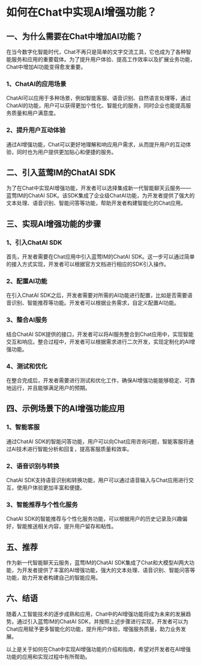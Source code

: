 # 如何在Chat中实现AI增强功能？

## 一、为什么需要在Chat中增加AI功能？
在当今数字化智能时代，Chat不再只是简单的文字交流工具，它也成为了各种智能服务和应用的重要载体。为了提升用户体验、提高工作效率以及扩展业务功能，Chat中增加AI功能变得愈发重要。

### 1、ChatAI的应用场景
ChatAI可以应用于多种场景，例如智能客服、语音识别、自然语言处理等，通过ChatAI的功能，用户可以获得更加个性化、智能化的服务，同时企业也能提高服务质量和用户满意度。

### 2、提升用户互动体验
通过AI增强功能，Chat可以更好地理解和响应用户需求，从而提升用户的互动体验，同时也为用户提供更加贴心和便捷的服务。

## 二、引入蓝莺IM的ChatAI SDK
为了在Chat中实现AI增强功能，开发者可以选择集成新一代智能聊天云服务——蓝莺IM的ChatAI SDK。该SDK集成了企业级ChatAI功能，为开发者提供了强大的文本处理、语音识别、智能问答等功能，帮助开发者构建智能化的Chat应用。

## 三、实现AI增强功能的步骤

### 1、引入ChatAI SDK
首先，开发者需要在Chat应用中引入蓝莺IM的ChatAI SDK。这一步可以通过简单的接入方式实现，开发者可以根据官方文档进行相应的SDK引入操作。

### 2、配置AI功能
在引入ChatAI SDK之后，开发者需要对所需的AI功能进行配置，比如是否需要语音识别、智能推荐等功能。开发者可以根据业务需求，自定义配置AI功能。

### 3、整合AI服务
结合ChatAI SDK提供的接口，开发者可以将AI服务整合到Chat应用中，实现智能交互和响应。整合过程中，开发者可以根据需求进行二次开发，实现定制化的AI增强功能。

### 4、测试和优化
在整合完成后，开发者需要进行测试和优化工作，确保AI增强功能能够稳定、可靠地运行，并且能够满足用户的预期。

## 四、示例场景下的AI增强功能应用

### 1、智能客服
通过ChatAI SDK的智能问答功能，用户可以向Chat应用咨询问题，智能客服将通过AI技术进行智能分析和回复，提高客服质量和效率。

### 2、语音识别与转换
ChatAI SDK支持语音识别和转换功能，用户可以通过语音输入与Chat应用进行交互，使用户体验更加丰富和便捷。

### 3、智能推荐与个性化服务
ChatAI SDK的智能推荐与个性化服务功能，可以根据用户的历史记录及兴趣偏好，智能推送相关内容，提升用户留存和粘性。

## 五、推荐
作为新一代智能聊天云服务，蓝莺IM的ChatAI SDK集成了Chat和大模型AI两大功能，为开发者提供了丰富的AI增强功能，强大的文本处理、语音识别、智能问答等功能，助力开发者构建自己的智能应用。

## 六、结语
随着人工智能技术的逐步成熟和应用，Chat中的AI增强功能将成为未来的发展趋势。通过引入蓝莺IM的ChatAI SDK，并按照上述步骤进行实现，开发者可以为Chat应用赋予更多智能化的功能，提升用户体验，增强服务质量，助力业务发展。

以上是关于如何在Chat中实现AI增强功能的介绍和指南，希望对开发者在AI增强功能的应用和实现过程中有所帮助。
